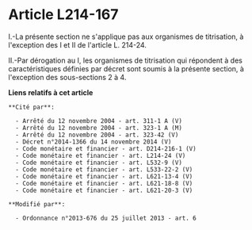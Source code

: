 # Article L214-167

I.-La présente section ne s'applique pas aux organismes de titrisation, à l'exception des I et II de l'article L. 214-24. 

II.-Par dérogation au I, les organismes de titrisation qui répondent à des caractéristiques définies par décret sont soumis à
la présente section, à l'exception des sous-sections 2 à 4.

**Liens relatifs à cet article**

	**Cité par**:

	  - Arrêté du 12 novembre 2004 - art. 311-1 A (V)
	  - Arrêté du 12 novembre 2004 - art. 323-1 A (M)
	  - Arrêté du 12 novembre 2004 - art. 323-42 (V)
	  - Décret n°2014-1366 du 14 novembre 2014 (V)
	  - Code monétaire et financier - art. D214-216-1 (V)
	  - Code monétaire et financier - art. L214-24 (V)
	  - Code monétaire et financier - art. L532-9 (V)
	  - Code monétaire et financier - art. L533-22-2 (V)
	  - Code monétaire et financier - art. L621-13-4 (V)
	  - Code monétaire et financier - art. L621-18-8 (V)
	  - Code monétaire et financier - art. L621-20-3 (V)

	**Modifié par**:

	  - Ordonnance n°2013-676 du 25 juillet 2013 - art. 6
